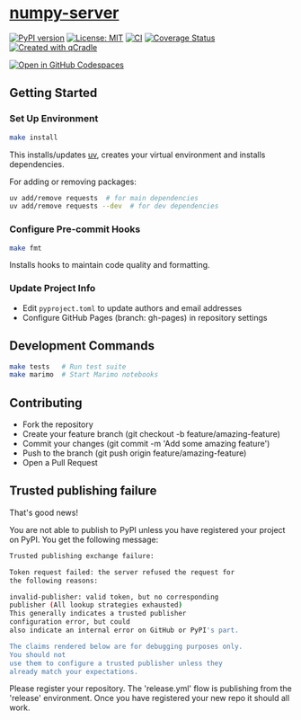 # [numpy-server](https://tschm.github.io/numpy-server/book)

[![PyPI version](https://badge.fury.io/py/numpy-server.svg)](https://badge.fury.io/py/numpy-server)
[![License: MIT](https://img.shields.io/badge/License-MIT-yellow.svg)](LICENSE.txt)
[![CI](https://github.com/tschm/numpy-server/actions/workflows/ci.yml/badge.svg)](https://github.com/tschm/numpy-server/actions/workflows/ci.yml)
[![Coverage Status](https://coveralls.io/repos/github/tschm/numpy-server/badge.svg?branch=main)](https://coveralls.io/github/tschm/numpy-server?branch=main)
[![Created with qCradle](https://img.shields.io/badge/Created%20with-qCradle-blue?style=flat-square)](https://github.com/tschm/package)

[![Open in GitHub Codespaces](https://github.com/codespaces/badge.svg)](https://codespaces.new/tschm/numpy-server)

## Getting Started

### **Set Up Environment**

```bash
make install
```

This installs/updates [uv](https://github.com/astral-sh/uv),
creates your virtual environment and installs dependencies.

For adding or removing packages:

```bash
uv add/remove requests  # for main dependencies
uv add/remove requests --dev  # for dev dependencies
```

### **Configure Pre-commit Hooks**

```bash
make fmt
```

Installs hooks to maintain code quality and formatting.

### **Update Project Info**

- Edit `pyproject.toml` to update authors and email addresses
- Configure GitHub Pages (branch: gh-pages) in repository settings

## Development Commands

```bash
make tests   # Run test suite
make marimo  # Start Marimo notebooks
```

## Contributing

- Fork the repository
- Create your feature branch (git checkout -b feature/amazing-feature)
- Commit your changes (git commit -m 'Add some amazing feature')
- Push to the branch (git push origin feature/amazing-feature)
- Open a Pull Request

## Trusted publishing failure

That's good news!

You are not able to publish to PyPI unless you have registered your project
on PyPI. You get the following message:

```bash
Trusted publishing exchange failure:

Token request failed: the server refused the request for
the following reasons:

invalid-publisher: valid token, but no corresponding
publisher (All lookup strategies exhausted)
This generally indicates a trusted publisher
configuration error, but could
also indicate an internal error on GitHub or PyPI's part.

The claims rendered below are for debugging purposes only.
You should not
use them to configure a trusted publisher unless they
already match your expectations.
```

Please register your repository. The 'release.yml' flow is
publishing from the 'release' environment. Once you have
registered your new repo it should all work.
